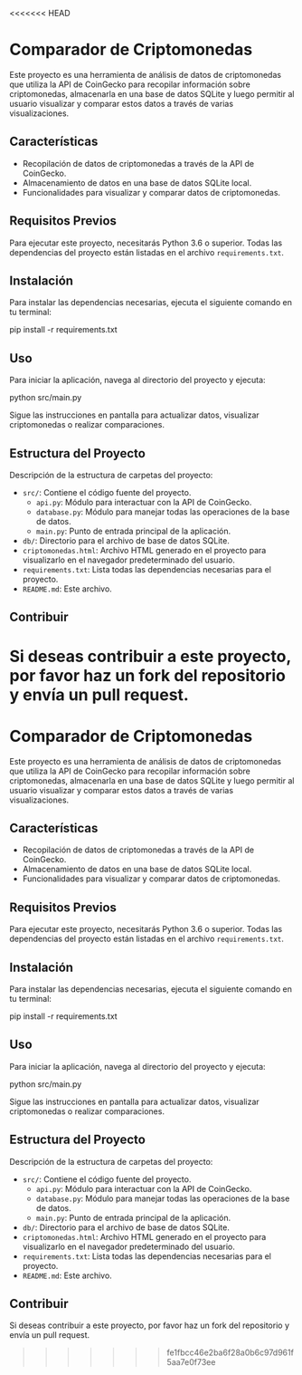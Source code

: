 <<<<<<< HEAD
# Comparador de Criptomonedas

Este proyecto es una herramienta de análisis de datos de criptomonedas que utiliza la API de CoinGecko para recopilar información sobre criptomonedas, almacenarla en una base de datos SQLite y luego permitir al usuario visualizar y comparar estos datos a través de varias visualizaciones.

## Características

- Recopilación de datos de criptomonedas a través de la API de CoinGecko.
- Almacenamiento de datos en una base de datos SQLite local.
- Funcionalidades para visualizar y comparar datos de criptomonedas.

## Requisitos Previos

Para ejecutar este proyecto, necesitarás Python 3.6 o superior. Todas las dependencias del proyecto están listadas en el archivo `requirements.txt`.

## Instalación

Para instalar las dependencias necesarias, ejecuta el siguiente comando en tu terminal:

pip install -r requirements.txt

## Uso

Para iniciar la aplicación, navega al directorio del proyecto y ejecuta:

python src/main.py

Sigue las instrucciones en pantalla para actualizar datos, visualizar criptomonedas o realizar comparaciones.

## Estructura del Proyecto

Descripción de la estructura de carpetas del proyecto:

- `src/`: Contiene el código fuente del proyecto.
  - `api.py`: Módulo para interactuar con la API de CoinGecko.
  - `database.py`: Módulo para manejar todas las operaciones de la base de datos.
  - `main.py`: Punto de entrada principal de la aplicación.
- `db/`: Directorio para el archivo de base de datos SQLite.
- `criptomonedas.html`: Archivo HTML generado en el proyecto para visualizarlo en el navegador predeterminado del usuario.
- `requirements.txt`: Lista todas las dependencias necesarias para el proyecto.
- `README.md`: Este archivo.

## Contribuir

Si deseas contribuir a este proyecto, por favor haz un fork del repositorio y envía un pull request.
=======
# Comparador de Criptomonedas

Este proyecto es una herramienta de análisis de datos de criptomonedas que utiliza la API de CoinGecko para recopilar información sobre criptomonedas, almacenarla en una base de datos SQLite y luego permitir al usuario visualizar y comparar estos datos a través de varias visualizaciones.

## Características

- Recopilación de datos de criptomonedas a través de la API de CoinGecko.
- Almacenamiento de datos en una base de datos SQLite local.
- Funcionalidades para visualizar y comparar datos de criptomonedas.

## Requisitos Previos

Para ejecutar este proyecto, necesitarás Python 3.6 o superior. Todas las dependencias del proyecto están listadas en el archivo `requirements.txt`.

## Instalación

Para instalar las dependencias necesarias, ejecuta el siguiente comando en tu terminal:

pip install -r requirements.txt

## Uso

Para iniciar la aplicación, navega al directorio del proyecto y ejecuta:

python src/main.py

Sigue las instrucciones en pantalla para actualizar datos, visualizar criptomonedas o realizar comparaciones.

## Estructura del Proyecto

Descripción de la estructura de carpetas del proyecto:

- `src/`: Contiene el código fuente del proyecto.
  - `api.py`: Módulo para interactuar con la API de CoinGecko.
  - `database.py`: Módulo para manejar todas las operaciones de la base de datos.
  - `main.py`: Punto de entrada principal de la aplicación.
- `db/`: Directorio para el archivo de base de datos SQLite.
- `criptomonedas.html`: Archivo HTML generado en el proyecto para visualizarlo en el navegador predeterminado del usuario.
- `requirements.txt`: Lista todas las dependencias necesarias para el proyecto.
- `README.md`: Este archivo.

## Contribuir

Si deseas contribuir a este proyecto, por favor haz un fork del repositorio y envía un pull request.
>>>>>>> fe1fbcc46e2ba6f28a0b6c97d961f5aa7e0f73ee
